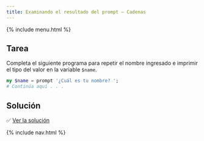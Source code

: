 ```yaml
---
title: Examinando el resultado del prompt — Cadenas
---
```


{% include menu.html %}

## Tarea

Completa el siguiente programa para repetir el nombre ingresado e imprimir el tipo del valor en la variable `$name`.

```raku
my $name = prompt '¿Cuál es tu nombre? ';
# Continúa aquí . . .
```

## Solución

✅ [Ver la solución](solution)

{% include nav.html %}